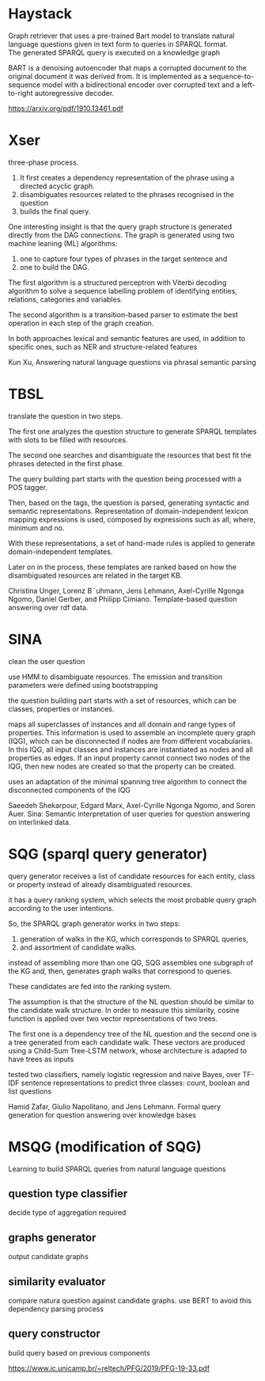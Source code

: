 
# Haystack

Graph retriever that uses a pre-trained Bart model to translate natural language questions given in text form to queries in SPARQL format.  
The generated SPARQL query is executed on a knowledge graph

BART is a denoising autoencoder that maps a corrupted document to the original document it was derived from. 
It is implemented as a sequence-to-sequence model with a bidirectional encoder over corrupted text and a left-to-right autoregressive decoder.

https://arxiv.org/pdf/1910.13461.pdf


# Xser


three-phase process. 
1. It first creates a dependency representation of the phrase using a directed acyclic graph. 
2. disambiguates resources related to the phrases recognised in the question 
3. builds the final query. 

One interesting insight is that the query graph structure is generated directly from the 
DAG connections. The graph is generated using two machine leaning (ML) algorithms: 
1. one to capture four types of phrases in the target sentence and 
1. one to build the DAG. 

The first algorithm is a structured perceptron with Viterbi decoding algorithm to solve a 
sequence labelling problem of identifying entities, relations, categories and variables. 

The second algorithm is a transition-based parser to estimate the best operation in 
each step of the graph creation. 

In both approaches lexical and semantic features are used, in addition to specific ones, 
such as NER and structure-related features

Kun Xu, Answering natural language questions via phrasal semantic parsing

# TBSL 


translate the question in two steps. 

The first one analyzes the question structure to generate SPARQL templates with slots to be filled with resources. 

The second one searches and disambiguate the resources that best fit the phrases detected in the first phase.

The query building part starts with the question being processed with a POS tagger. 

Then, based on the tags, the question is parsed, generating syntactic and semantic representations. 
Representation of domain-independent lexicon mapping expressions is used, composed by expressions such as all, 
where, minimum and no. 

With these representations, a set of hand-made rules is applied to generate domain-independent templates. 

Later on in the process, these templates are ranked based on how the disambiguated resources are related in the target KB.

Christina Unger, Lorenz B¨uhmann, Jens Lehmann, Axel-Cyrille Ngonga Ngomo,
Daniel Gerber, and Philipp Cimiano. Template-based question answering over
rdf data.

# SINA

clean the user question

use HMM to disambiguate resources.  The emission and transition parameters were defined using bootstrapping

the question building part starts with a set of resources, which can be classes, properties or instances.

maps all superclasses of instances and all domain and range types of properties. This information is 
used to assemble an incomplete query graph (IQG), which can be disconnected if nodes are from different 
vocabularies. In this IQG, all input classes and instances are instantiated as nodes and all properties as edges.
If an input property cannot connect two nodes of the IQG, then new nodes are created so that the property can be created. 

uses an adaptation of the minimal spanning tree algorithm to connect the disconnected components of the IQG

Saeedeh Shekarpour, Edgard Marx, Axel-Cyrille Ngonga Ngomo, and Soren Auer. Sina: 
Semantic interpretation of user queries for question answering on interlinked data.


# SQG (sparql query generator)


query generator receives a list of candidate resources for each entity, class or property instead of already disambiguated resources. 

it has a query ranking system, which selects the most probable query graph according to the user intentions.

So, the SPARQL graph generator works in two steps: 
1. generation of walks in the KG, which corresponds to SPARQL queries, 
2. and assortment of candidate walks.

instead of assembling more than one QG, SQG assembles one subgraph of the KG and, then, generates graph walks that correspond to queries. 

These candidates are fed into the ranking system. 

The assumption is that the structure of the NL question should be similar to the candidate walk structure. 
In order to measure this similarity, cosine function is applied over two vector representations of two trees. 

The first one is a dependency tree of the NL question and the second one is a tree generated from each
candidate walk. These vectors are produced using a Child-Sum Tree-LSTM network, whose architecture is 
adapted to have trees as inputs

tested two classifiers, namely logistic regression and naive Bayes, over TF-IDF sentence representations 
to predict three classes: count, boolean and list questions

Hamid Zafar, Giulio Napolitano, and Jens Lehmann. Formal query generation for question answering over knowledge bases

# MSQG (modification of SQG)

Learning to build SPARQL queries from natural language questions 

## question type classifier 

decide type of aggregation required

## graphs generator 

output candidate graphs 

## similarity evaluator 

compare natura question against candidate graphs.  use BERT to avoid this dependency parsing process

## query constructor 

build query based on previous components

https://www.ic.unicamp.br/~reltech/PFG/2019/PFG-19-33.pdf
